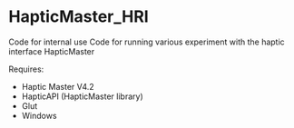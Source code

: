 # HapticMaster_HRI

Code for internal use
Code for running various experiment with the haptic interface HapticMaster

Requires:
- Haptic Master V4.2
- HapticAPI (HapticMaster library)
- Glut
- Windows
